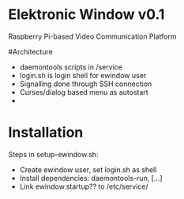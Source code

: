 Elektronic Window v0.1
======================

Raspberry Pi-based Video Communication Platform

#Architecture

* daemontools scripts in /service
* login.sh is login shell for ewindow user
* Signalling done through SSH connection
* Curses/dialog based menu as autostart
* 

# Installation

Steps in setup-ewindow.sh:
* Create ewindow user, set login.sh as shell
* Install dependencies: daemontools-run, [...]
* Link ewindow.startup?? to /etc/service/


